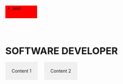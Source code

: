 <svg width="100" height="100" xmlns="http://www.w3.org/2000/svg">
<foreignObject width="100" height="100">
    <div style="height: 40px; background: red;">
        <ul>
            <li>text</li>
        </ul>
    </div>
</foreignObject>
</svg>
<h1 style="text-transform: uppercase; font-size: 30px; line-height: 1;">Software Developer</h1>
<div style="display: flex; flex-wrap: wrap; gap: 20px;">
  <div style="background-color: #f0f0f0; padding: 20px;">Content 1</div>
  <div style="background-color: #f0f0f0; padding: 20px;">Content 2</div>
</div>
